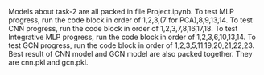 Models about task-2 are all packed in file Project.ipynb. 
To test MLP progress, run the code block in order of 1,2,3,(7 for PCA),8,9,13,14.
To test CNN progress, run the code block in order of 1,2,3,7,8,16,17,18.
To test Integrative MLP progress, run the code block in order of 1,2,3,6,10,13,14.
To test GCN progress, run the code block in order of 1,2,3,5,11,19,20,21,22,23.
Best result of CNN model and GCN model are also packed together. They are cnn.pkl and gcn.pkl.